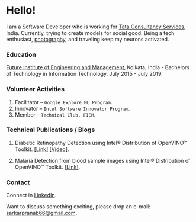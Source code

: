 # Hello!

I am a Software Developer who is working for [Tata Consultancy Services](https://www.tcs.com/), India. Currently, trying to create models for social good. Being a tech enthusiast, [photography](https://www.instagram.com/my.fotocraft.in/), and traveling keep my neurons activated.

### Education

[Future Institute of Engineering and Management](https://futureengineering.in/), Kolkata, India - Bachelors of Technology in Information Technology, July 2015 - July 2019.


### Volunteer Activities

1.   Facilitator – `Google Explore ML Program`.
2.  Innovator – `Intel Software Innovator Program`.
3.   Member – `Technical Club, FIEM`.

### Technical Publications / Blogs

1. Diabetic Retinopathy Detection using Intel® Distribution of OpenVINO™ Toolkit. [[Link]](https://devmesh.intel.com/projects/diabetic-retinopathy-detection-using-using-intel-distribution-of-openvino-toolkit) [[Video]](https://youtu.be/agutzaFXGZA).

2. Malaria Detection from blood sample images using Intel® Distribution of OpenVINO™ Toolkit. [[Link]](https://medium.com/intel-software-innovators/malaria-detection-from-blood-sample-images-using-intel-distribution-of-openvino-toolkit-941bc3978bf9).

### Contact
Connect in [LinkedIn](http://www.linkedin.com/in/sarkarpranab66/).<br/>

Want to discuss something exciting, please drop an e-mail: [sarkarpranab66@gmail.com](mailto:sarkarpranab66@gmail.com).

